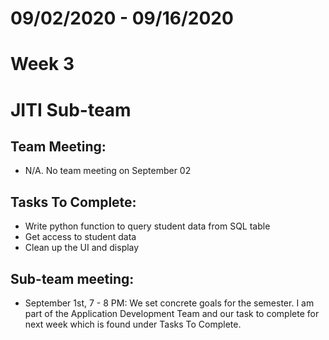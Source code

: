 # 09/02/2020 - 09/16/2020
# Week 3
# JITI Sub-team

## Team Meeting:
  - N/A. No team meeting on September 02

## Tasks To Complete:
  - Write python function to query student data from SQL table
  - Get access to student data
  - Clean up the UI and display

## Sub-team meeting:
  - September 1st, 7 - 8 PM: We set concrete goals for the semester. I am part of the Application Development Team and our
    task to complete for next week which is found under Tasks To Complete.  
